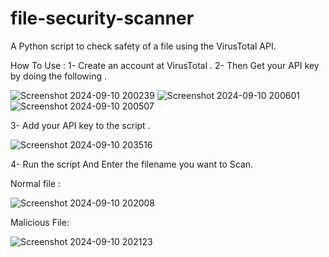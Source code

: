 # file-security-scanner
A Python script to check  safety of a file using the VirusTotal API.

How To Use : 
1- Create an account at VirusTotal . 
2- Then Get your API key by doing the following . 

![Screenshot 2024-09-10 200239](https://github.com/user-attachments/assets/fd069e0f-4a62-4bdd-837d-274652f4c0dd)
![Screenshot 2024-09-10 200601](https://github.com/user-attachments/assets/46b56941-b9fe-4f32-86a4-35b2f2a39ac0)
![Screenshot 2024-09-10 200507](https://github.com/user-attachments/assets/35f21d24-36d9-4f18-a5b3-eb7afeb621f3)


3- Add your API key to the script .

![Screenshot 2024-09-10 203516](https://github.com/user-attachments/assets/ef8fbeee-f856-43a9-b875-55c982d17ed6)


4- Run the script And Enter the filename you want to Scan. 

Normal file : 

![Screenshot 2024-09-10 202008](https://github.com/user-attachments/assets/b3adacb6-77f7-4866-bac5-ac6ebd19127f)

Malicious File: 

![Screenshot 2024-09-10 202123](https://github.com/user-attachments/assets/087d2683-456d-43de-b64d-ec0b8ef1bc92)
